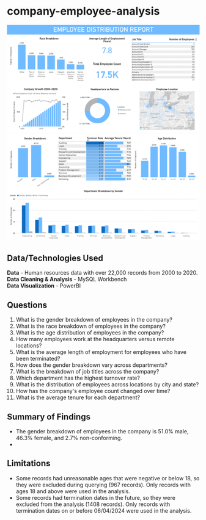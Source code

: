 # company-employee-analysis
![Page 1](https://github.com/tejanallagorla/company-employee-analysis/blob/main/Employee%20Distribution%20Report%20-%20Page%201.png)
![Page 2](https://github.com/tejanallagorla/company-employee-analysis/blob/main/Employee%20Distribution%20Report%20-%20Page%202.png)

## Data/Technologies Used
**Data** - Human resources data with over 22,000 records from 2000 to 2020.<br>
**Data Cleaning & Analysis** - MySQL Workbench<br>
**Data Visualization** - PowerBI<br>

## Questions
1) What is the gender breakdown of employees in the company?
2) What is the race breakdown of employees in the company?
3) What is the age distribution of employees in the company?
4) How many employees work at the headquarters versus remote locations?
5) What is the average length of employment for employees who have been terminated?
6) How does the gender breakdown vary across departments?
7) What is the breakdown of job titles across the company?
8) Which department has the highest turnover rate?
9) What is the distribution of employees across locations by city and state?
10) How has the company's employee count changed over time?
11) What is the average tenure for each department?

## Summary of Findings
* The gender breakdown of employees in the company is 51.0% male, 46.3% female, and 2.7% non-conforming.
* 

## Limitations
* Some records had unreasonable ages that were negative or below 18, so they were excluded during querying (967 records). Only records with ages 18 and above were used in the analysis.
* Some records had termination dates in the future, so they were excluded from the analysis (1408 records). Only records with termination dates on or before 06/04/2024 were used in the analysis.

